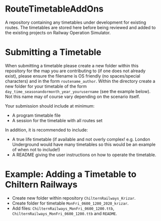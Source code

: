 # RouteTimetableAddOns
A repository containing any timetables under development for existing routes. The timetables are stored here before being reviewed and added to the existing projects on Railway Operation Simulator.

# Submitting a Timetable

When submitting a timetable please create a new folder within this repository for the map you are contributing to (if one does not already exist), please ensure the filename is OS friendly (no spaces/special characters) and in the form `routename_author`.
Within the directory create a new folder for your timetable of the form `day_time_seasonandormonth_year_yourusername` (see the example below). Not this name may of course vary depending on the scenario itself.

Your submission should include at minimum:
* A program timetable file
* A session for the timetable with all routes set

In addition, it is recommended to include:
* A true life timetable (if available and not overly complex! e.g. London Underground would have many timetables so this would be an example of when not to include!)
* A README giving the user instructions on how to operate the timetable.

# Example: Adding a Timetable to Chiltern Railways

* Create new folder within repository `ChilternRailways_Krizar`.
* Create folder for timetable `MonFri_0600_1200_2020_krizar`.
* Add files: `ChilternRailways_MonFri_0600_1200.ttb`, `ChilternRailways_MonFri_0600_1200.ttb` and `README`.
